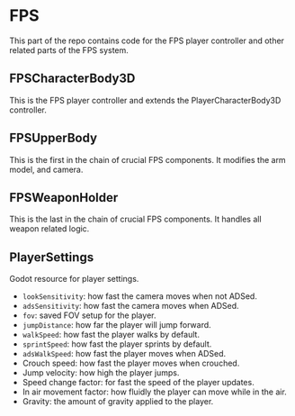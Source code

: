 # FPS 
This part of the repo contains code for the FPS player controller and other related parts of the FPS system.

## FPSCharacterBody3D
This is the FPS player controller and extends the PlayerCharacterBody3D controller.

## FPSUpperBody
This is the first in the chain of crucial FPS components. It modifies the arm model, and camera.

## FPSWeaponHolder
This is the last in the chain of crucial FPS components. It handles all weapon related logic.

## PlayerSettings
Godot resource for player settings.
- `lookSensitivity`: how fast the camera moves when not ADSed.
- `adsSensitivity`: how fast the camera moves when ADSed.
- `fov`: saved FOV setup for the player.
- `jumpDistance`: how far the player will jump forward.
- `walkSpeed`: how fast the player walks by default.
- `sprintSpeed`: how fast the player sprints by default.
- `adsWalkSpeed`: how fast the player moves when ADSed.
- Crouch speed: how fast the player moves when crouched.
- Jump velocity: how high the player jumps.
- Speed change factor: for fast the speed of the player updates.
- In air movement factor: how fluidly the player can move while in the air.
- Gravity: the amount of gravity applied to the player.